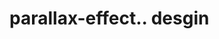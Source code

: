 # parallax-effect.. desgin                                                                                                                                                                                                                                                                                                                                                                                                                                                                                                        
